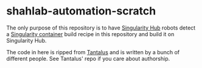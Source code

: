 # shahlab-automation-scratch

The only purpose of this repository is to have [Singularity
Hub](https://www.singularity-hub.org/) robots detect a [Singularity
container](https://www.sylabs.io/) build recipe in this repository and
build it on Singularity Hub.

The code in here is ripped from
[Tantalus](https://github.com/shahcompbio/tantalus) and is written by a
bunch of different people. See Tantalus' repo if you care about
authorship.
